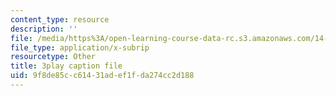 ```yaml
---
content_type: resource
description: ''
file: /media/https%3A/open-learning-course-data-rc.s3.amazonaws.com/14-01sc-principles-of-microeconomics-fall-2011/9f8de85cc61431adef1fda274cc2d188_pmolioUklXI.srt
file_type: application/x-subrip
resourcetype: Other
title: 3play caption file
uid: 9f8de85c-c614-31ad-ef1f-da274cc2d188
---
```

